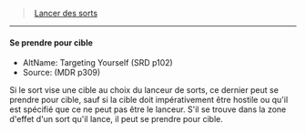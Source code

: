 ﻿---
!GenericItem
Id: spellcasting_hd.md#se-prendre-pour-cible
ParentLink: spellcasting_hd.md#lancer-des-sorts
Name: Se prendre pour cible
ParentName: Lancer des sorts
NameLevel: 4
AltName: Targeting Yourself (SRD p102)
Source: (MDR p309)
Attributes:
  Name: Se prendre pour cible
  Markdown: >+
    #### <!--Name-->Se prendre pour cible<!--/Name-->


    - AltName: <!--AltName-->Targeting Yourself (SRD p102)<!--/AltName-->

    - Source: <!--Source-->(MDR p309)<!--/Source-->


    Si le sort vise une cible au choix du lanceur de sorts, ce dernier peut se prendre pour cible, sauf si la cible doit impérativement être hostile ou qu'il est spécifié que ce ne peut pas être le lanceur. S'il se trouve dans la zone d'effet d'un sort qu'il lance, il peut se prendre pour cible.

  AltName: Targeting Yourself (SRD p102)
  Source: (MDR p309)
AttributesDictionary: >+
  Name: Se prendre pour cible

  Markdown: >+

    #### <!--Name-->Se prendre pour cible<!--/Name-->





    - AltName: <!--AltName-->Targeting Yourself (SRD p102)<!--/AltName-->



    - Source: <!--Source-->(MDR p309)<!--/Source-->





    Si le sort vise une cible au choix du lanceur de sorts, ce dernier peut se prendre pour cible, sauf si la cible doit impérativement être hostile ou qu'il est spécifié que ce ne peut pas être le lanceur. S'il se trouve dans la zone d'effet d'un sort qu'il lance, il peut se prendre pour cible.



  AltName: Targeting Yourself (SRD p102)

  Source: (MDR p309)

---
> [Lancer des sorts](hd_spellcasting.md)

---

#### Se prendre pour cible

- AltName: Targeting Yourself (SRD p102)
- Source: (MDR p309)

Si le sort vise une cible au choix du lanceur de sorts, ce dernier peut se prendre pour cible, sauf si la cible doit impérativement être hostile ou qu'il est spécifié que ce ne peut pas être le lanceur. S'il se trouve dans la zone d'effet d'un sort qu'il lance, il peut se prendre pour cible.

